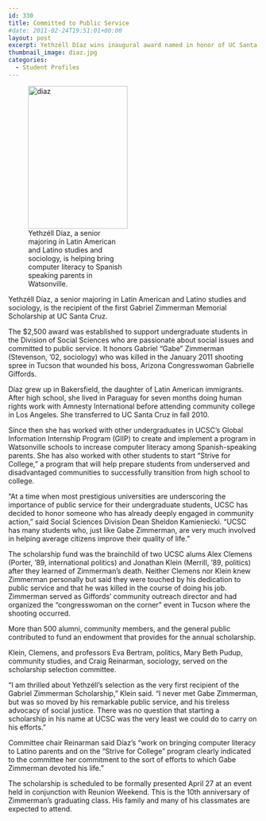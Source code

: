```yaml
---
id: 330
title: Committed to Public Service
#date: 2011-02-24T19:51:01+00:00
layout: post
excerpt: Yethzéll Díaz wins inaugural award named in honor of UC Santa Cruz alumnus, slain congressional aide
thumbnail_image: diaz.jpg
categories:
  - Student Profiles
---
```

<figure id="attachment_331" style="width: 200px" class="wp-caption alignright"><img class="size-full wp-image-331" src="http://live-ucsc-giving.pantheonsite.io/wp-content/uploads/2017/08/diaz.jpg" alt="diaz" width="200" height="287" /><figcaption class="wp-caption-text">Yethzéll Díaz, a senior majoring in Latin American and Latino studies and sociology, is helping bring computer literacy to Spanish speaking parents in Watsonville.</figcaption></figure> 

Yethzéll Díaz, a senior majoring in Latin American and Latino studies and sociology, is the recipient of the first Gabriel Zimmerman Memorial Scholarship at UC Santa Cruz.

The $2,500 award was established to support undergraduate students in the Division of Social Sciences who are passionate about social issues and committed to public service. It honors Gabriel “Gabe” Zimmerman (Stevenson, &#8217;02, sociology) who was killed in the January 2011 shooting spree in Tucson that wounded his boss, Arizona Congresswoman Gabrielle Giffords.

Díaz grew up in Bakersfield, the daughter of Latin American immigrants. After high school, she lived in Paraguay for seven months doing human rights work with Amnesty International before attending community college in Los Angeles. She transferred to UC Santa Cruz in fall 2010.

Since then she has worked with other undergraduates in UCSC&#8217;s Global Information Internship Program (GIIP) to create and implement a program in Watsonville schools to increase computer literacy among Spanish-speaking parents. She has also worked with other students to start “Strive for College,” a program that will help prepare students from underserved and disadvantaged communities to successfully transition from high school to college.

&#8220;At a time when most prestigious universities are underscoring the importance of public service for their undergraduate students, UCSC has decided to honor someone who has already deeply engaged in community action,&#8221; said Social Sciences Division Dean Sheldon Kamieniecki. &#8220;UCSC has many students who, just like Gabe Zimmerman, are very much involved in helping average citizens improve their quality of life.&#8221;

The scholarship fund was the brainchild of two UCSC alums Alex Clemens (Porter, &#8217;89, international politics) and Jonathan Klein (Merrill, &#8217;89, politics) after they learned of Zimmerman&#8217;s death. Neither Clemens nor Klein knew Zimmerman personally but said they were touched by his dedication to public service and that he was killed in the course of doing his job. Zimmerman served as Giffords&#8217; community outreach director and had organized the &#8220;congresswoman on the corner&#8221; event in Tucson where the shooting occurred.

More than 500 alumni, community members, and the general public contributed to fund an endowment that provides for the annual scholarship.

Klein, Clemens, and professors Eva Bertram, politics, Mary Beth Pudup, community studies, and Craig Reinarman, sociology, served on the scholarship selection committee.

&#8220;I am thrilled about Yethzéll&#8217;s selection as the very first recipient of the Gabriel Zimmerman Scholarship,&#8221; Klein said. &#8220;I never met Gabe Zimmerman, but was so moved by his remarkable public service, and his tireless advocacy of social justice. There was no question that starting a scholarship in his name at UCSC was the very least we could do to carry on his efforts.&#8221;

Committee chair Reinarman said Díaz&#8217;s “work on bringing computer literacy to Latino parents and on the &#8220;Strive for College&#8221; program clearly indicated to the committee her commitment to the sort of efforts to which Gabe Zimmerman devoted his life.&#8221;

The scholarship is scheduled to be formally presented April 27 at an event held in conjunction with Reunion Weekend. This is the 10th anniversary of Zimmerman&#8217;s graduating class. His family and many of his classmates are expected to attend.
